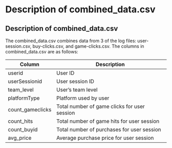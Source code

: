 # Description of combined_data.csv

## Description of combined_data.csv 

The combined_data.csv combines data from 3 of the log files:  user-session.csv, buy-clicks.csv, and game-clicks.csv. The columns in combined_data.csv are as follows: 

| Column | Description |
|---|---|
| userid | User ID |
| userSessionid | User session ID |
| team_level | User’s team level |
| platformType | Platform used by user |
| count_gameclicks | Total number of game clicks for user session |
| count_hits | Total number of game hits for user session |
| count_buyid | Total number of purchases for user session |
| avg_price | Average purchase price for user session |